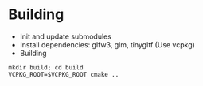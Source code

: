 # Building
- Init and update submodules
- Install dependencies: glfw3, glm, tinygltf (Use vcpkg)
- Building
```
mkdir build; cd build
VCPKG_ROOT=$VCPKG_ROOT cmake ..
```
